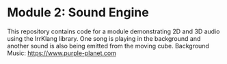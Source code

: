 # Module 2: Sound Engine
This repository contains code for a module demonstrating 2D and 3D audio using the IrrKlang library. One song is playing in the background and another sound is also being emitted from the moving cube.
Background Music: https://www.purple-planet.com